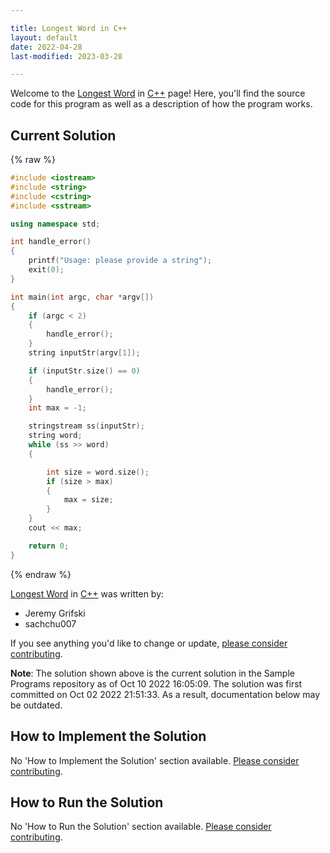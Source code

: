 ```yaml
---

title: Longest Word in C++
layout: default
date: 2022-04-28
last-modified: 2023-03-28

---
```


Welcome to the [Longest Word](https://sampleprograms.io/projects/longest-word) in [C++](https://sampleprograms.io/languages/c-plus-plus) page! Here, you'll find the source code for this program as well as a description of how the program works.

## Current Solution

{% raw %}

```c++
#include <iostream>
#include <string>
#include <cstring>
#include <sstream>

using namespace std;

int handle_error()
{
    printf("Usage: please provide a string");
    exit(0);
}

int main(int argc, char *argv[])
{
    if (argc < 2)
    {
        handle_error();
    }
    string inputStr(argv[1]);

    if (inputStr.size() == 0)
    {
        handle_error();
    }
    int max = -1;

    stringstream ss(inputStr);
    string word;
    while (ss >> word)
    {

        int size = word.size();
        if (size > max)
        {
            max = size;
        }
    }
    cout << max;

    return 0;
}
```

{% endraw %}

[Longest Word](https://sampleprograms.io/projects/longest-word) in [C++](https://sampleprograms.io/languages/c-plus-plus) was written by:

- Jeremy Grifski
- sachchu007

If you see anything you'd like to change or update, [please consider contributing](https://github.com/TheRenegadeCoder/sample-programs).

**Note**: The solution shown above is the current solution in the Sample Programs repository as of Oct 10 2022 16:05:09. The solution was first committed on Oct 02 2022 21:51:33. As a result, documentation below may be outdated.

## How to Implement the Solution

No 'How to Implement the Solution' section available. [Please consider contributing](https://github.com/TheRenegadeCoder/sample-programs-website).

## How to Run the Solution

No 'How to Run the Solution' section available. [Please consider contributing](https://github.com/TheRenegadeCoder/sample-programs-website).